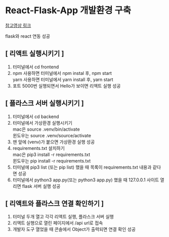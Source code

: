 # React-Flask-App 개발환경 구축
[참고영상 링크](https://www.youtube.com/watch?v=cb1vy1HpVwk&t=3064s)

flask와 react 연동 성공

## [ 리액트 실행시키기 ]
1. 터미널에서 cd frontend
2. npm 사용하면 터미널에서 npm instal 후, npm start <br>
yarn 사용하면 터미널에서 yarn install 후, yarn start
3. 포트 5000번 실행되면서 Hello가 보이면 리액트 실행 성공

## [ 플라스크 서버 실행시키기 ]
1. 터미널에서 cd backend
2. 터미널에서 가상환경 실행시키기 <br>
 mac은 source .venv/bin/activate <br>   윈도우는 source .venv/source/activate
3. 맨 앞에 (venv)가 붙으면 가상환경 실행 성공
4. requirements.txt 설치하기<br>
mac은 pip3 install -r requirements.txt <br>윈도우는 pip install -r requirements.txt
5. 터미널에 pip3 list (또는 pip list) 했을 때 목록이 requirements.txt 내용과 같다면 성공
6. 터미널에서 python3 app.py(또는 python3 app.py) 했을 때 127.0.0.1 사이트 열리면 flask 서버 실행 성공

## [ 리액트와 플라스크 연결 확인하기 ]
1. 터미널 두개 열고 각각 리액트 실행, 플라스크 서버 실행
2. 리액트 실행으로 열린 페이지에서 /api url로 접속
3. 개발자 도구 열었을 때 콘솔에서 Object가 출력되면 연결 확인 성공


